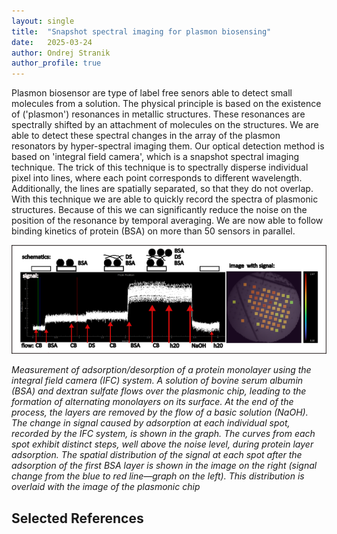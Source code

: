 ```yaml
---
layout: single
title:  "Snapshot spectral imaging for plasmon biosensing"
date:   2025-03-24
author: Ondrej Stranik
author_profile: true
---
```



Plasmon biosensor are type of label free senors able to detect small molecules from a solution. The physical principle is based on the existence of ('plasmon') resonances in metallic structures. These resonances are spectrally shifted  by an attachment of molecules on the structures.
We are able to detect these spectral changes in the array of the plasmon resonators by hyper-spectral imaging them. Our optical detection method is based on 'integral field camera', which is a snapshot spectral imaging technique. The trick of this technique is to spectrally disperse individual pixel into lines, where each point corresponds to different wavelength. Additionally, the lines are spatially separated, so that they do not overlap.
With this technique we are able to quickly record the spectra of plasmonic structures. Because of this we can significantly reduce the noise on the position of the resonance by temporal averaging.
We are now able to follow binding kinetics of protein (BSA) on more than 50 sensors in parallel. 

![BSAAdsorption](/assets/images/projects/Snapshot_Fig1.png)


*Measurement of adsorption/desorption of a protein monolayer using the integral field camera (IFC) system. A solution of bovine serum albumin (BSA) and dextran sulfate flows over the plasmonic chip, leading to the formation of alternating monolayers on its surface. At the end of the process, the layers are removed by the flow of a basic solution (NaOH). The change in signal caused by adsorption at each individual spot, recorded by the IFC system, is shown in the graph. The curves from each spot exhibit distinct steps, well above the noise level, during protein layer adsorption. The spatial distribution of the signal at each spot after the adsorption of the first BSA layer is shown in the image on the right (signal change from the blue to red line—graph on the left). This distribution is overlaid with the image of the plasmonic chip*

## Selected References

```

```
